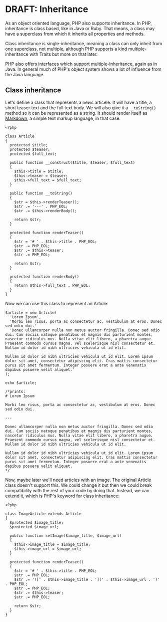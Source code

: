 # DRAFT: Inheritance

As an object oriented language, PHP also supports inheritance. In PHP, inheritance is class based, like in Java or Ruby. That means, a class may have a superclass from which it inherits all properties and methods.

Class inheritance is single-inheritance, meaning a class can only inheit from one superclass, not multiple, although PHP supports a kind multiple-inheritance with Traits but more on that later.

PHP also offers interfaces which support multiple-inheritance, again as in Java. In general much of PHP's object system shows a lot of influence from the Java language.

## Class inheritance

Let's define a class that represents a news articele. It will have a title, a short teaser text and the full text body. We will also give it a `__toString()` method so it can be represented as a string. It should render itself as [Markdown](http://en.wikipedia.org/wiki/Markdown), a simple text markup language, in that case.

```
<?php

class Article
{
  protected $title;
  protected $teaser;
  protected $full_text;
  
  public function __construct($title, $teaser, $full_text)
  {
    $this->title = $title;
    $this->teaser = $teaser;
    $this->full_text = $full_text;
  }
  
  public function __toString()
  {
    $str = $this->renderTeaser();
    $str .= '---' . PHP_EOL;
    $str .= $this->renderBody();
    
    return $str;
  }
  
  protected function renderTeaser()
  {
    $str = '# ' . $this->title . PHP_EOL;
    $str .= PHP_EOL;
    $str .= $this->teaser;
    $str .= PHP_EOL;
    
    return $str;
  }
  
  protected function renderBody()
  {
    return $this->full_text . PHP_EOL;
  }
}

```

Now we can use this class to represent an Article:

```
$article = new Article(
  'Lorem Ipsum',
  'Morbi leo risus, porta ac consectetur ac, vestibulum at eros. Donec sed odio dui.'
  'Donec ullamcorper nulla non metus auctor fringilla. Donec sed odio dui. Cum sociis natoque penatibus et magnis dis parturient montes, nascetur ridiculus mus. Nulla vitae elit libero, a pharetra augue. Praesent commodo cursus magna, vel scelerisque nisl consectetur et. Nullam id dolor id nibh ultricies vehicula ut id elit.

Nullam id dolor id nibh ultricies vehicula ut id elit. Lorem ipsum dolor sit amet, consectetur adipiscing elit. Cras mattis consectetur purus sit amet fermentum. Integer posuere erat a ante venenatis dapibus posuere velit aliquet.'
);

echo $article;

/*prints:
# Lorem Ipsum

Morbi leo risus, porta ac consectetur ac, vestibulum at eros. Donec sed odio dui.

---

Donec ullamcorper nulla non metus auctor fringilla. Donec sed odio dui. Cum sociis natoque penatibus et magnis dis parturient montes, nascetur ridiculus mus. Nulla vitae elit libero, a pharetra augue. Praesent commodo cursus magna, vel scelerisque nisl consectetur et. Nullam id dolor id nibh ultricies vehicula ut id elit.

Nullam id dolor id nibh ultricies vehicula ut id elit. Lorem ipsum dolor sit amet, consectetur adipiscing elit. Cras mattis consectetur purus sit amet fermentum. Integer posuere erat a ante venenatis dapibus posuere velit aliquet.
*/
```

Now, maybe later we'll need articles with an image. The original Article class doesn't support this. We could change it but then we could break compatibility with the rest of your code by doing that. Instead, we can extend it, which is PHP's keyword for class inheritance:

```
<?php

class ImageArticle extends Article
{
  $protected $image_title; 
  $protected $image_url;
  
  public function setImage($image_title, $image_url)
  {
    $this->image_title = $image_title;
    $this->image_url = $image_url;
  }
  
  protected function renderTeaser()
  {
    $str = '# ' . $this->title . PHP_EOL;
    $str .= PHP_EOL;
    $str .= '![' . $this->image_title . '](' . $this->image_url . ')' . PHP_EOL; 
    $str .= PHP_EOL;
    $str .= $this->teaser;
    $str .= PHP_EOL;
    
    return $str;
  }
}
```
